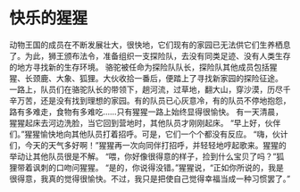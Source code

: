 # 快乐的猩猩
动物王国的成员在不断发展壮大，很快地，它们现有的家园已无法供它们生养栖息了。为此，狮王颁布法令，准备组织一支探险队，去没有同类足迹、没有人类生存的地方寻找新的生存环境。 
骆驼被任命为探险队队长，探险队其他成员包括猩猩、长颈鹿、大象、狐狸。大伙收拾一番后，便踏上了寻找新家园的探险征途。 
一路上，队员们在骆驼队长的带领下，趟河流，过草地，翻大山，穿沙漠，历尽千辛万苦，还是没有找到理想的家园。有的队员已心灰意冷，有的队员不停地抱怨，路有多难走，食物有多难吃……只有猩猩一路上始终显得很愉快。 
有一天清晨，猩猩起床去河边洗脸，当它回到营地时，其他队员才刚刚起床。 
“早上好，伙伴们。”猩猩愉快地向其他队员打着招呼。可是，它们一个个都没有反应。 
“嗨，伙计们，今天的天气多好啊！”猩猩再一次向同伴打招呼，并轻轻地哼起歌来。猩猩的举动让其他队员很是不解。 
“喂，你好像很得意的样子，捡到什么宝贝了吗？”狐狸带着讽刺的口吻问猩猩。 
“是的，你说得没错。”猩猩说，“正如你所说的，我是很得意，我真的觉得很愉快。不过，我只是把使自己觉得幸福当成一种习惯罢了。”
  